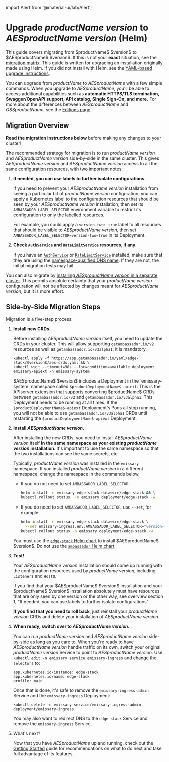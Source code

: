 import Alert from '@material-ui/lab/Alert';

# Upgrade $productName$ $version$ to $AESproductName$ $version$ (Helm)

<Alert severity="info">
  This guide covers migrating from $productName$ $version$ to $AESproductName$ $version$. If
  this is not your <b>exact</b> situation, see the <a href="../../../../migration-matrix">migration
  matrix</a>.
</Alert>

<Alert severity="warning">
  This guide is written for upgrading an installation originally made using Helm.
  If you did not install with Helm, see the <a href="../../../yaml/emissary-2.1/edge-stack-2.1">YAML-based
  upgrade instructions</a>.
</Alert>

You can upgrade from $productName$ to $AESproductName$ with a few simple commands. When you upgrade to $AESproductName$, you'll be able to access additional capabilities such as **automatic HTTPS/TLS termination, Swagger/OpenAPI support, API catalog, Single Sign-On, and more.** For more about the differences between $AESproductName$ and $OSSproductName$, see the [Editions page](/editions).

## Migration Overview

<Alert severity="warning">
  <b>Read the migration instructions below</b> before making any changes to your
  cluster!
</Alert>

The recommended strategy for migration is to run $productName$ $version$ and $AESproductName$
$version$ side-by-side in the same cluster. This gives $AESproductName$ $version$
and $AESproductName$ $version$ access to all the same configuration resources, with two
important notes:

1. **If needed, you can use labels to further isolate configurations.**

   If you need to prevent your $AESproductName$ $version$ installation from
   seeing a particular bit of $productName$ $version$ configuration, you can apply
   a Kubernetes label to the configuration resources that should be seen by
   your $AESproductName$ $version$ installation, then set its
   `AMBASSADOR_LABEL_SELECTOR` environment variable to restrict its configuration
   to only the labelled resources.

   For example, you could apply a `version-two: true` label to all resources
   that should be visible to $AESproductName$ $version$, then set
   `AMBASSADOR_LABEL_SELECTOR=version-two=true` in its Deployment.

2. **Check `AuthService` and `RateLimitService` resources, if any.**

   If you have an [`AuthService`](../../running/services/auth-service) or
   [`RateLimitService`](../../running/services/rate-limit-service) installed, make
   sure that they are using the [namespace-qualified DNS name](https://kubernetes.io/docs/concepts/services-networking/dns-pod-service/#namespaces-of-services).
   If they are not, the initial migration tests may fail.

You can also migrate by [installing $AESproductName$ $version$ in a separate cluster](../migrate-to-2-alternate).
This permits absolute certainty that your $productName$ $version$ configuration will not be
affected by changes meant for $AESproductName$ $version$, but it is more effort.

## Side-by-Side Migration Steps

Migration is a five-step process:

1. **Install new CRDs.**

   Before installing $AESproductName$ $version$ itself, you need to update the CRDs in
   your cluster. This will allow supporting `getambassador.io/v2` resources as well as
   `getambassador.io/v3alpha1`; it is mandatory.

   ```
   kubectl apply -f https://app.getambassador.io/yaml/edge-stack/$version$/aes-crds.yaml && \
   kubectl wait --timeout=90s --for=condition=available deployment emissary-apiext -n emissary-system 
   ```

   <Alert severity="info">
     $AESproductName$ $version$ includes a Deployment in the `emissary-system` namespace
     called <code>$productDeploymentName$-apiext</code>. This is the APIserver extension
     that supports converting $productName$ CRDs between <code>getambassador.io/v2</code>
     and <code>getambassador.io/v3alpha1</code>. This Deployment needs to be running at
     all times.
   </Alert>

   <Alert severity="warning">
     If the <code>$productDeploymentName$-apiext</code> Deployment's Pods all stop running,
     you will not be able to use <code>getambassador.io/v3alpha1</code> CRDs until restarting
     the <code>$productDeploymentName$-apiext</code> Deployment.
   </Alert>

2. **Install $AESproductName$ $version$.**

   After installing the new CRDs, you need to install $AESproductName$ $version$ itself
   **in the same namespace as your existing $productName$ $version$ installation**. It's important
   to use the same namespace so that the two installations can see the same secrets, etc.

   Typically, $productName$ $version$ was installed in the `emissary` namespace. If you installed
   $productName$ $version$ in a different namespace, change the namespace in the commands below.

   - If you do not need to set `AMBASSADOR_LABEL_SELECTOR`:

      ```bash
      helm install -n emissary edge-stack datawire/edge-stack && \
      kubectl rollout status  -n emissary deployment/edge-stack -w
      ```

   - If you do need to set `AMBASSADOR_LABEL_SELECTOR`, use `--set`, for example:

      ```bash
      helm install -n emissary edge-stack datawire/edge-stack \
        --set emissary-ingress.env.AMBASSADOR_LABEL_SELECTOR="version-two=true" && \
      kubectl rollout status -n emissary deployment/edge-stack -w
      ```

   <Alert severity="warning">
     You must use the <a href="https://github.com/datawire/edge-stack/"><code>edge-stack</code> Helm chart</a> to install $AESproductName$ $version$.
     Do not use the <a href="https://github.com/emissary-ingress/emissary/tree/release/v1.14/charts/ambassador"><code>ambassador</code> Helm chart</a>.
   </Alert>

3. **Test!**

   Your $AESproductName$ $version$ installation should come up running with the configuration
   resources used by $productName$ $version$, including `Listener`s and `Host`s. 

   <Alert severity="info">
     If you find that your $AESproductName$ $version$ installation and your $productName$ $version$
     installation absolutely must have resources that are only seen by one version or the
     other way, see overview section 1, "If needed, you can use labels to further isolate configurations".
   </Alert>

   **If you find that you need to roll back**, just reinstall your $productName$ $version$ CRDs
   and delete your installation of $AESproductName$ $version$.

4. **When ready, switch over to $AESproductName$ $version$.**

   You can run $productName$ $version$ and $AESproductName$ $version$ side-by-side as long as you care
   to. When you're ready to have $AESproductName$ $version$ handle traffic on its own, switch
   your original $productName$ $version$ Service to point to $AESproductName$ $version$. Use
   `kubectl edit -n emissary service emissary-ingress` and change the `selectors` to:

   ```
   app.kubernetes.io/instance: edge-stack
   app.kubernetes.io/name: edge-stack
   profile: main
   ```

   Once that is done, it's safe to remove the `emissary-ingress-admin` Service and the `emissary-ingress`
   Deployment:

   ```
   kubectl delete -n emissary service/emissary-ingress-admin deployment/emissary-ingress
   ```

   You may also want to redirect DNS to the `edge-stack` Service and remove the
   `emissary-ingress` Service.

5. What's next?

   Now that you have $AESproductName$ up and running, check out the [Getting Started](../../../../../../edge-stack/latest/tutorials/getting-started) guide for recommendations on what to do next and take full advantage of its features.
